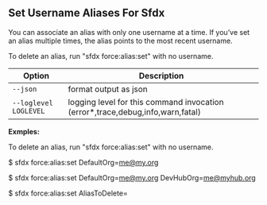 ## Set Username Aliases For Sfdx

You can associate an alias with only one username at a time. If you’ve set an alias multiple times, the alias points to the most recent username.

To delete an alias, run "sfdx force:alias:set" with no username.



Option | Description
--- | --- 
```--json``` | format output as json
```--loglevel LOGLEVEL``` | logging level for this command invocation (error*,trace,debug,info,warn,fatal)


__Exmples:__ 

To delete an alias, run "sfdx force:alias:set" with no username.

$ sfdx force:alias:set DefaultOrg=me@my.org

$ sfdx force:alias:set DefaultOrg=me@my.org DevHubOrg=me@myhub.org

$ sfdx force:alias:set AliasToDelete=


